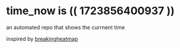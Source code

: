 # time_now is (( 1723856400937 ))

an automated repo that shows the currnent time

inspired by [breakingheatmap](https://github.com/breakingheatmap/breakingheatmap)
